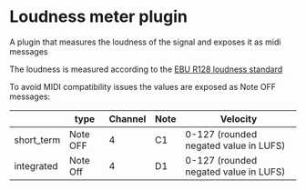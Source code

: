 # Loudness meter plugin

A plugin that measures the loudness of the signal and exposes it as midi messages

The loudness is measured according to the [EBU R128 loudness standard](https://tech.ebu.ch/docs/tech/tech3341.pdf)

To avoid MIDI compatibility issues the values are exposed as Note OFF messages: 

|            | type     | Channel | Note | Velocity                               |
|------------|----------|---------|------|----------------------------------------|
| short_term | Note OFF | 4       | C1   | 0-127 (rounded negated value in LUFS)  |
| integrated | Note Off | 4       | D1   | 0-127 (rounded negated value in LUFS)  |

